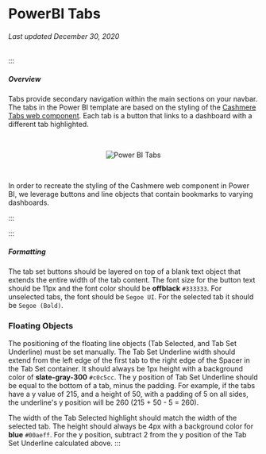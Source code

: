# PowerBI Tabs

###### Last updated December 30, 2020

:::

##### Overview

Tabs provide secondary navigation within the main sections on your navbar.
The tabs in the Power BI template are based on the styling of the [Cashmere Tabs web component](/web/components/tabs/examples).
Each tab is a button that links to a dashboard with a different tab highlighted.

<div style="text-align:center"><br>

![Power BI Tabs](./assets/analytics/powerbi/pbi-tabs.png "Power BI Tabs")

</div><br>

In order to recreate the styling of the Cashmere web component in Power BI, we leverage buttons and line objects that contain bookmarks to varying dashboards.

:::

:::

##### Formatting

The tab set buttons should be layered on top of a blank text object that extends the entire width of the tab content.
The font size for the button text should be 11px and the font color should be **offblack** `#333333`.
For unselected tabs, the font should be `Segoe UI`.
For the selected tab it should be `Segoe (Bold)`.

### Floating Objects

The positioning of the floating line objects (Tab Selected, and Tab Set Underline) must be set manually.
The Tab Set Underline width should extend from the left edge of the first tab to the right edge of the Spacer in the Tab Set container.
It should always be 1px height with a background color of **slate-gray-300** `#c0c5cc`.
The y position of Tab Set Underline should be equal to the bottom of a tab, minus the padding.
For example, if the tabs have a y value of 215, and a height of 50, with a padding of 5 on all sides, the underline's y position will be 260 (215 + 50 - 5 = 260).

The width of the Tab Selected highlight should match the width of the selected tab.
The height should always be 4px with a background color for **blue** `#00aeff`.
For the y position, subtract 2 from the y position of the Tab Set Underline calculated above.
:::
